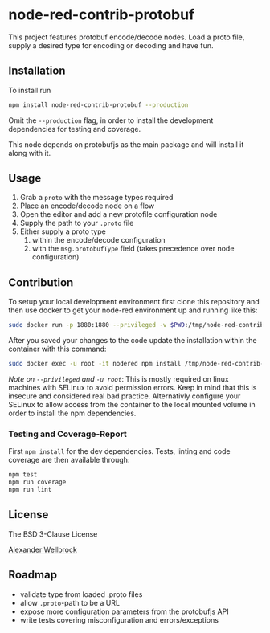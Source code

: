 # node-red-contrib-protobuf

This project features protobuf encode/decode nodes. Load a proto file, supply a desired type for encoding or decoding and have fun.

## Installation

To install run

```bash
npm install node-red-contrib-protobuf --production
```

Omit the `--production` flag, in order to install the development dependencies for testing and coverage.

This node depends on protobufjs as the main package and will install it along with it.

## Usage

1. Grab a `proto` with the message types required
2. Place an encode/decode node on a flow
3. Open the editor and add a new protofile configuration node
4. Supply the path to your `.proto` file
5. Either supply a proto type
    1. within the encode/decode configuration
    2. with the `msg.protobufType` field (takes precedence over node configuration)

## Contribution

To setup your local development environment first clone this repository and then use docker to get your node-red environment up and running like this:

```bash
sudo docker run -p 1880:1880 --privileged -v $PWD:/tmp/node-red-contrib-protobuf -d --name nodered nodered/node-red-docker
```

After you saved your changes to the code update the installation within the container with this command:

```bash
sudo docker exec -u root -it nodered npm install /tmp/node-red-contrib-protobuf/ && sudo docker restart nodered
```

*Note on `--privileged` and `-u root`*: This is mostly required on linux machines with SELinux to avoid permission errors. Keep in mind that this is insecure and considered real bad practice. Alternativly configure your SELinux to allow access from the container to the local mounted volume in order to install the npm dependencies.

### Testing and Coverage-Report

First `npm install` for the dev dependencies. Tests, linting and code coverage are then available through:

```bash
npm test
npm run coverage
npm run lint
```

## License

The BSD 3-Clause License

[Alexander Wellbrock](https://w4tsn.github.io/blog)

## Roadmap

* validate type from loaded .proto files
* allow `.proto`-path to be a URL
* expose more configuration parameters from the protobufjs API
* write tests covering misconfiguration and errors/exceptions
